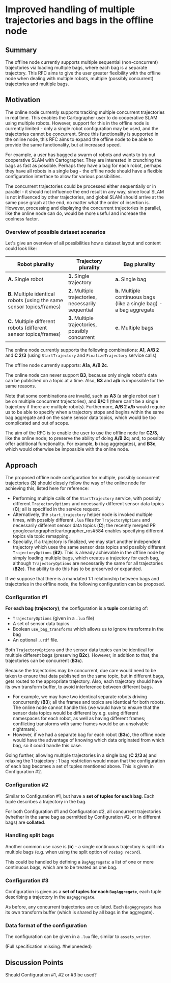 # Improved handling of multiple trajectories and bags in the offline node

## Summary
[summary]: #summary

The offline node currently supports multiple sequential (non-concurrent) trajectories via loading multiple bags, where each bag is a separate trajectory.
This RFC aims to give the user greater flexibility with the offline node when dealing with multiple robots, multiple (possibly concurrent) trajectories and multiple bags.

## Motivation
[motivation]: #motivation

The online node currently supports tracking multiple concurrent trajectories in real time. This enables the Cartographer user to do cooperative SLAM using multiple robots. However, support for this in the offline node is currently limited - only a single robot configuration may be used, and the trajectories cannot be concurrent. Since this functionality is supported in the online node, this RFC aims to expand the offline node to be able to provide the same functionality, but at increased speed. 

For example, a user has bagged a swarm of robots and wants to try out cooperative SLAM with Cartographer. They are interested in crunching the bags as fast as possible. Perhaps they have a bag for each robot, perhaps they have all robots in a single bag - the offline node should have a flexible configuration interface to allow for various possibilities.

The concurrent trajectories could be processed either sequentially or in parallel - it should not influence the end result in any way, since local SLAM is not influenced by other trajectories, and global SLAM should arrive at the same pose graph at the end, no matter what the order of insertion is. However, processing and displaying the concurrent trajectories in parallel, like the online node can do, would be more useful and increase the coolness factor.


### Overview of possible dataset scenarios
Let's give an overview of all possibilities how a dataset layout and content could look like:

| Robot plurality                                                         | Trajectory plurality                                 | Bag plurality                                                          |
|-------------------------------------------------------------------------|------------------------------------------------------|------------------------------------------------------------------------|
| __A.__ Single robot                                                     | __1.__ Single trajectory                             | __a.__ Single bag                                                      |
| __B.__ Multiple identical robots  (using the same sensor topics/frames) | __2.__ Multiple trajectories, necessarily sequential | __b.__ Multiple continuous bags  (like a single bag) - a bag aggregate |
| __C.__ Multiple different robots  (different sensor topics/frames)      | __3.__ Multiple trajectories,  possibly concurrent   | __c.__ Multiple bags                                                   |

The online node currently supports the following combinations:
__A1__, __A/B 2__ and __C 2/3__ (using `StartTrajectory` and `FinalizeTrajectory` service calls)

The offline node currently supports: __A1a__, __A/B 2c__.

The online node can never support __B3__, because only single robot's data can be published on a topic at a time.
Also, __B3__ and __a/b__ is impossible for the same reasons.

Note that some combinations are invalid, such as __A3__ (a single robot can't be on multiple concurrent trajectories), and __B/C 1__ (there can't be a single trajectory if there are multiple robots).
Furthermore, __A/B 2 a/b__ would require us to be able to specify when a trajectory stops and begins within the same bag aggregate and on the same sensor data topics, which would be too complicated and out of scope.

The aim of the RFC is to enable the user to use the offline node for __C2/3__, like the online node; to preserve the ability of doing __A/B 2c__; and, to possibly offer additional functionality. For example, __b__ (bag aggregates), and __B3c__, which would otherwise be impossible with the online node.

## Approach
[approach]: #approach

The proposed offline node configuration for multiple, possibly concurrent trajectories (__3__) should closely follow the way of the online node for achieving this, listed here for reference:
  - Performing multiple calls of the `StartTrajectory` service, with possibly different `TrajectoryOptions` and necessarily different sensor data topics (__C__); all is specified in the service request.
  - Alternatively, the `start_trajectory` helper node is invoked multiple times, with possibly different `.lua` files for `TrajectoryOptions` and necessarily different sensor data topics (__C__); the recently merged PR googlecartographer/cartographer_ros#584 enables specifying different topics via topic remapping.
  - Specially, if a trajectory is finalized, we may start another independent trajectory which uses the same sensor data topics and possibly different `TrajectoryOptions` (__B2__).
  This is already achievable in the offline node by simply loading multiple bags, which creates a trajectory for each bag, although `TrajectoryOptions` are necessarily the same for all trajectories (__B2c__). 
  The ability to do this has to be preserved or expanded.

If we suppose that there is a mandated 1:1 relationship between bags and trajectories in the offline node, the following configuration can be proposed.

### Configuration #1

__For each bag (trajectory)__, the configuration is a __tuple__ consisting of:
  - `TrajectoryOptions` (given in a `.lua` file)
  - A set of sensor data topics
  - Boolean `use_bag_transforms` which allows us to ignore transforms in the bag
  - An optional `.urdf` file.

Both `TrajectoryOptions` and the sensor data topics can be identical for multiple different bags (preserving __B2c__). However, in addition to that, the trajectories can be concurrent (__B3c__).

Because the trajectories may be concurrent, due care would need to be taken to ensure that data published on the same topic, but in different bags, gets routed to the appropriate trajectory.
Also, each trajectory should have its own transform buffer, to avoid interference between different bags.
  - For example, we may have two identical separate robots driving concurrently (__B3__); all the frames and topics are identical for both robots.
  The online node cannot handle this (we would have to ensure that the sensor data topics would be different by e.g. using different namespaces for each robot, as well as having different frames; conflicting transforms with same frames would be an unsolvable nightmare). 
  - However, if we had a separate bag for each robot (__B3c__), the offline node would have the advantage of knowing which data originated from which bag, so it could handle this case.

Going further, allowing multiple trajectories in a single bag (__C 2/3 a__) and relaxing the 1 trajectory : 1 bag restriction would mean that the configuration of each bag becomes a set of tuples mentioned above.
This is given in Configuration #2.

### Configuration #2

Similar to Configuration #1, but have a __set of tuples for each bag__.
Each tuple describes a trajectory in the bag.

For both Configuration #1 and Configuration #2, all concurrent trajectories (whether in the same bag as permitted by Configuration #2, or in different bags) are __collated__.

### Handling split bags

Another common use case is (__b__) - a single continuous trajectory is split into multiple bags (e.g. when using the split option of `rosbag record`).

This could be handled by defining a `BagAggregate`: a list of one or more continuous bags, which are to be treated as one bag.

### Configuration #3
Configuration is given as a __set of tuples for each `BagAggregate`__, each tuple describing a trajectory in the `BagAggregate`.

As before, any concurrent trajectories are collated.
Each `BagAggregate` has its own transform buffer (which is shared by all bags in the aggregate).

### Data format of the configuration

The configuration can be given in a `.lua` file, similar to `assets_writer`. 

(Full specification missing. #helpneeded)

## Discussion Points
[discussion]: #discussion

Should Configuration #1, #2 or #3 be used?

